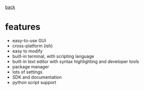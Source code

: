 <a href="docs/help.md">back</a>

# features

- easy-to-use GUI
- cross-platform (ish)
- easy to modify
- built-in terminal, with scripting language
- built-in text editor with syntax highlighting and developer tools
- package manager
- lots of settings
- SDK and documentation
- python script support